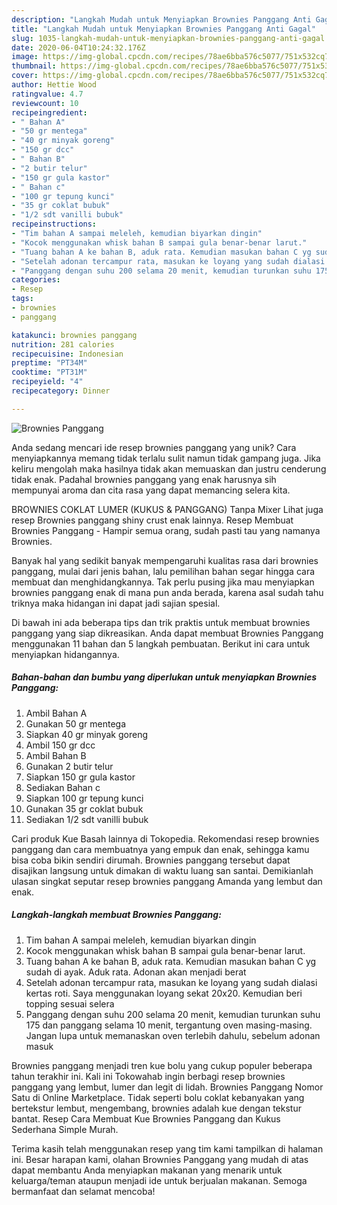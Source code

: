 ```yaml
---
description: "Langkah Mudah untuk Menyiapkan Brownies Panggang Anti Gagal"
title: "Langkah Mudah untuk Menyiapkan Brownies Panggang Anti Gagal"
slug: 1035-langkah-mudah-untuk-menyiapkan-brownies-panggang-anti-gagal
date: 2020-06-04T10:24:32.176Z
image: https://img-global.cpcdn.com/recipes/78ae6bba576c5077/751x532cq70/brownies-panggang-foto-resep-utama.jpg
thumbnail: https://img-global.cpcdn.com/recipes/78ae6bba576c5077/751x532cq70/brownies-panggang-foto-resep-utama.jpg
cover: https://img-global.cpcdn.com/recipes/78ae6bba576c5077/751x532cq70/brownies-panggang-foto-resep-utama.jpg
author: Hettie Wood
ratingvalue: 4.7
reviewcount: 10
recipeingredient:
- " Bahan A"
- "50 gr mentega"
- "40 gr minyak goreng"
- "150 gr dcc"
- " Bahan B"
- "2 butir telur"
- "150 gr gula kastor"
- " Bahan c"
- "100 gr tepung kunci"
- "35 gr coklat bubuk"
- "1/2 sdt vanilli bubuk"
recipeinstructions:
- "Tim bahan A sampai meleleh, kemudian biyarkan dingin"
- "Kocok menggunakan whisk bahan B sampai gula benar-benar larut."
- "Tuang bahan A ke bahan B, aduk rata. Kemudian masukan bahan C yg sudah di ayak. Aduk rata. Adonan akan menjadi berat"
- "Setelah adonan tercampur rata, masukan ke loyang yang sudah dialasi kertas roti. Saya menggunakan loyang sekat 20x20. Kemudian beri topping sesuai selera"
- "Panggang dengan suhu 200 selama 20 menit, kemudian turunkan suhu 175 dan panggang selama 10 menit, tergantung oven masing-masing. Jangan lupa untuk memanaskan oven terlebih dahulu, sebelum adonan masuk"
categories:
- Resep
tags:
- brownies
- panggang

katakunci: brownies panggang 
nutrition: 281 calories
recipecuisine: Indonesian
preptime: "PT34M"
cooktime: "PT31M"
recipeyield: "4"
recipecategory: Dinner

---
```



![Brownies Panggang](https://img-global.cpcdn.com/recipes/78ae6bba576c5077/751x532cq70/brownies-panggang-foto-resep-utama.jpg)

Anda sedang mencari ide resep brownies panggang yang unik? Cara menyiapkannya memang tidak terlalu sulit namun tidak gampang juga. Jika keliru mengolah maka hasilnya tidak akan memuaskan dan justru cenderung tidak enak. Padahal brownies panggang yang enak harusnya sih mempunyai aroma dan cita rasa yang dapat memancing selera kita.

BROWNIES COKLAT LUMER (KUKUS &amp; PANGGANG) Tanpa Mixer Lihat juga resep Brownies panggang shiny crust enak lainnya. Resep Membuat Brownies Panggang - Hampir semua orang, sudah pasti tau yang namanya Brownies.

Banyak hal yang sedikit banyak mempengaruhi kualitas rasa dari brownies panggang, mulai dari jenis bahan, lalu pemilihan bahan segar hingga cara membuat dan menghidangkannya. Tak perlu pusing jika mau menyiapkan brownies panggang enak di mana pun anda berada, karena asal sudah tahu triknya maka hidangan ini dapat jadi sajian spesial.


Di bawah ini ada beberapa tips dan trik praktis untuk membuat brownies panggang yang siap dikreasikan. Anda dapat membuat Brownies Panggang menggunakan 11 bahan dan 5 langkah pembuatan. Berikut ini cara untuk menyiapkan hidangannya.

<!--inarticleads1-->

##### Bahan-bahan dan bumbu yang diperlukan untuk menyiapkan Brownies Panggang:

1. Ambil  Bahan A
1. Gunakan 50 gr mentega
1. Siapkan 40 gr minyak goreng
1. Ambil 150 gr dcc
1. Ambil  Bahan B
1. Gunakan 2 butir telur
1. Siapkan 150 gr gula kastor
1. Sediakan  Bahan c
1. Siapkan 100 gr tepung kunci
1. Gunakan 35 gr coklat bubuk
1. Sediakan 1/2 sdt vanilli bubuk


Cari produk Kue Basah lainnya di Tokopedia. Rekomendasi resep brownies panggang dan cara membuatnya yang empuk dan enak, sehingga kamu bisa coba bikin sendiri dirumah. Brownies panggang tersebut dapat disajikan langsung untuk dimakan di waktu luang san santai. Demikianlah ulasan singkat seputar resep brownies panggang Amanda yang lembut dan enak. 

<!--inarticleads2-->

##### Langkah-langkah membuat Brownies Panggang:

1. Tim bahan A sampai meleleh, kemudian biyarkan dingin
1. Kocok menggunakan whisk bahan B sampai gula benar-benar larut.
1. Tuang bahan A ke bahan B, aduk rata. Kemudian masukan bahan C yg sudah di ayak. Aduk rata. Adonan akan menjadi berat
1. Setelah adonan tercampur rata, masukan ke loyang yang sudah dialasi kertas roti. Saya menggunakan loyang sekat 20x20. Kemudian beri topping sesuai selera
1. Panggang dengan suhu 200 selama 20 menit, kemudian turunkan suhu 175 dan panggang selama 10 menit, tergantung oven masing-masing. Jangan lupa untuk memanaskan oven terlebih dahulu, sebelum adonan masuk


Brownies panggang menjadi tren kue bolu yang cukup populer beberapa tahun terakhir ini. Kali ini Tokowahab ingin berbagi resep brownies panggang yang lembut, lumer dan legit di lidah. Brownies Panggang Nomor Satu di Online Marketplace. Tidak seperti bolu coklat kebanyakan yang bertekstur lembut, mengembang, brownies adalah kue dengan tekstur bantat. Resep Cara Membuat Kue Brownies Panggang dan Kukus Sederhana Simple Murah. 

Terima kasih telah menggunakan resep yang tim kami tampilkan di halaman ini. Besar harapan kami, olahan Brownies Panggang yang mudah di atas dapat membantu Anda menyiapkan makanan yang menarik untuk keluarga/teman ataupun menjadi ide untuk berjualan makanan. Semoga bermanfaat dan selamat mencoba!
